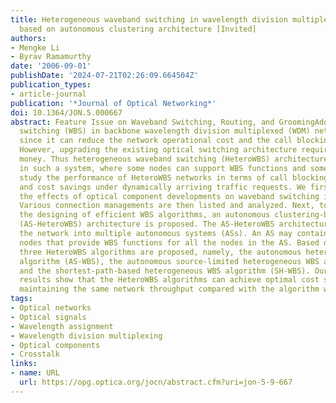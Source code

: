 ```yaml
---
title: Heterogeneous waveband switching in wavelength division multiplexed networks
  based on autonomous clustering architecture [Invited]
authors:
- Mengke Li
- Byrav Ramamurthy
date: '2006-09-01'
publishDate: '2024-07-21T02:26:09.664504Z'
publication_types:
- article-journal
publication: '*Journal of Optical Networking*'
doi: 10.1364/JON.5.000667
abstract: Feature Issue on Waveband Switching, Routing, and GroomingAdopting waveband
  switching (WBS) in backbone wavelength division multiplexed (WDM) networks is promising
  since it can reduce the network operational cost and the call blocking probability.
  However, upgrading the existing optical switching architecture requires time and
  money. Thus heterogeneous waveband switching (HeteroWBS) architecture would be desirable
  in such a system, where some nodes can support WBS functions and some cannot. We
  study the performance of HeteroWBS networks in terms of call blocking probability
  and cost savings under dynamically arriving traffic requests. We first investigate
  the effects of optical component developments on waveband switching in WDM networks.
  Various connection managements are then listed and analyzed. Next, to assist in
  the designing of efficient WBS algorithms, an autonomous clustering-based HeteroWBS
  (AS-HeteroWBS) architecture is proposed. The AS-HeteroWBS architecture clusters
  the network into multiple autonomous systems (ASs). An AS may contain some specific
  nodes that provide WBS functions for all the nodes in the AS. Based on the architecture,
  three HeteroWBS algorithms are proposed, namely, the autonomous heterogeneous WBS
  algorithm (AS-WBS), the autonomous source-limited heterogeneous WBS algorithm (AS-S-WBS),
  and the shortest-path-based heterogeneous WBS algorithm (SH-WBS). Our simulation
  results show that the HeteroWBS algorithms can achieve optimal cost savings while
  maintaining the same network throughput compared with the algorithm without WBS.
tags:
- Optical networks
- Optical signals
- Wavelength assignment
- Wavelength division multiplexing
- Optical components
- Crosstalk
links:
- name: URL
  url: https://opg.optica.org/jocn/abstract.cfm?uri=jon-5-9-667
---
```

